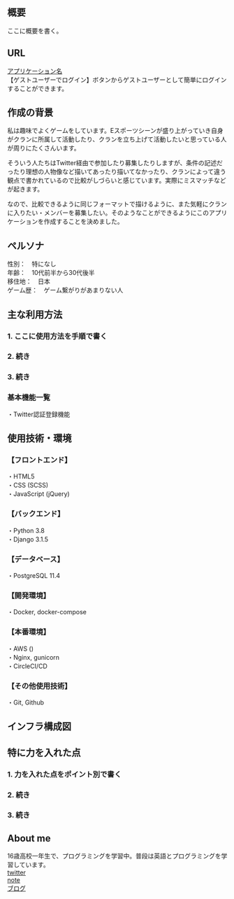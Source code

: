 ## 概要
ここに概要を書く。


## URL
[アプリケーション名](https://...)  
【ゲストユーザーでログイン】ボタンからゲストユーザーとして簡単にログインすることができます。



## 作成の背景
私は趣味でよくゲームをしています。Eスポーツシーンが盛り上がっていき自身がクランに所属して活動したり、クランを立ち上げて活動したいと思っている人が周りにたくさんいます。  

そういう人たちはTwitter経由で参加したり募集したりしますが、条件の記述だったり理想の人物像など描いてあったり描いてなかったり、クランによって違う観点で書かれているので比較がしづらいと感じています。実際にミスマッチなどが起きます。  

なので、比較できるように同じフォーマットで描けるように、また気軽にクランに入りたい・メンバーを募集したい。そのようなことができるようにこのアプリケーションを作成することを決めました。



## ペルソナ
性別：　特になし  
年齢：　10代前半から30代後半  
移住地：　日本  
ゲーム歴：　ゲーム繋がりがあまりない人  



## 主な利用方法
### 1. ここに使用方法を手順で書く
### 2. 続き
### 3. 続き



### 基本機能一覧
・Twitter認証登録機能



## 使用技術・環境
### 【フロントエンド】
・HTML5  
・CSS (SCSS)  
・JavaScript (jQuery)


### 【バックエンド】
・Python 3.8  
・Django 3.1.5  



### 【データベース】
・PostgreSQL 11.4



### 【開発環境】
・Docker, docker-compose


### 【本番環境】
・AWS ()  
・Nginx, gunicorn  
・CircleCI/CD  



### 【その他使用技術】
・Git, Github



## インフラ構成図


## 特に力を入れた点


### 1. 力を入れた点をポイント別で書く
### 2. 続き
### 3. 続き


## About me
16歳高校一年生で、プログラミングを学習中。普段は英語とプログラミングを学習しています。  
[twitter](https://twitter.com/haruu_iq/)  
[note](https://note.com/haruu_iq/)  
[ブログ](https://haru-no-blog.com/)